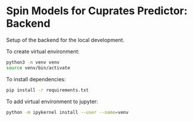 # Spin Models for Cuprates Predictor: Backend

Setup of the backend for the local development.

To create virtual environment:
```bash
python3 -m venv venv
source venv/bin/activate
```

To install dependencies:
```bash
pip install -r requirements.txt
```

To add virtual environment to jupyter:
```bash
python -m ipykernel install --user --name=venv
```